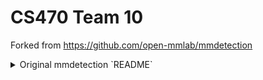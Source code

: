 # CS470 Team 10

Forked from https://github.com/open-mmlab/mmdetection

<details>
<summary>Original mmdetection `README`</summary>
  <div align="center">
    <img src="resources/mmdet-logo.png" width="600"/>
    <div>&nbsp;</div>
    <div align="center">
      <b><font size="5">OpenMMLab website</font></b>
      <sup>
        <a href="https://openmmlab.com">
          <i><font size="4">HOT</font></i>
        </a>
      </sup>
      &nbsp;&nbsp;&nbsp;&nbsp;
      <b><font size="5">OpenMMLab platform</font></b>
      <sup>
        <a href="https://platform.openmmlab.com">
          <i><font size="4">TRY IT OUT</font></i>
        </a>
      </sup>
    </div>
    <div>&nbsp;</div>
  
  [![PyPI](https://img.shields.io/pypi/v/mmdet)](https://pypi.org/project/mmdet)
  [![docs](https://img.shields.io/badge/docs-latest-blue)](https://mmdetection.readthedocs.io/en/latest/)
  [![badge](https://github.com/open-mmlab/mmdetection/workflows/build/badge.svg)](https://github.com/open-mmlab/mmdetection/actions)
  [![codecov](https://codecov.io/gh/open-mmlab/mmdetection/branch/main/graph/badge.svg)](https://codecov.io/gh/open-mmlab/mmdetection)
  [![license](https://img.shields.io/github/license/open-mmlab/mmdetection.svg)](https://github.com/open-mmlab/mmdetection/blob/main/LICENSE)
  [![open issues](https://isitmaintained.com/badge/open/open-mmlab/mmdetection.svg)](https://github.com/open-mmlab/mmdetection/issues)
  [![issue resolution](https://isitmaintained.com/badge/resolution/open-mmlab/mmdetection.svg)](https://github.com/open-mmlab/mmdetection/issues)
  [![Open in OpenXLab](https://cdn-static.openxlab.org.cn/app-center/openxlab_demo.svg)](https://openxlab.org.cn/apps?search=mmdet)
  
  [📘Documentation](https://mmdetection.readthedocs.io/en/latest/) |
  [🛠️Installation](https://mmdetection.readthedocs.io/en/latest/get_started.html) |
  [👀Model Zoo](https://mmdetection.readthedocs.io/en/latest/model_zoo.html) |
  [🆕Update News](https://mmdetection.readthedocs.io/en/latest/notes/changelog.html) |
  [🚀Ongoing Projects](https://github.com/open-mmlab/mmdetection/projects) |
  [🤔Reporting Issues](https://github.com/open-mmlab/mmdetection/issues/new/choose)
  
  </div>
  
  <div align="center">
  
  English | [简体中文](README_zh-CN.md)
  
  </div>
  
  <div align="center">
    <a href="https://openmmlab.medium.com/" style="text-decoration:none;">
      <img src="https://user-images.githubusercontent.com/25839884/219255827-67c1a27f-f8c5-46a9-811d-5e57448c61d1.png" width="3%" alt="" /></a>
    <img src="https://user-images.githubusercontent.com/25839884/218346358-56cc8e2f-a2b8-487f-9088-32480cceabcf.png" width="3%" alt="" />
    <a href="https://discord.com/channels/1037617289144569886/1046608014234370059" style="text-decoration:none;">
      <img src="https://user-images.githubusercontent.com/25839884/218347213-c080267f-cbb6-443e-8532-8e1ed9a58ea9.png" width="3%" alt="" /></a>
    <img src="https://user-images.githubusercontent.com/25839884/218346358-56cc8e2f-a2b8-487f-9088-32480cceabcf.png" width="3%" alt="" />
    <a href="https://twitter.com/OpenMMLab" style="text-decoration:none;">
      <img src="https://user-images.githubusercontent.com/25839884/218346637-d30c8a0f-3eba-4699-8131-512fb06d46db.png" width="3%" alt="" /></a>
    <img src="https://user-images.githubusercontent.com/25839884/218346358-56cc8e2f-a2b8-487f-9088-32480cceabcf.png" width="3%" alt="" />
    <a href="https://www.youtube.com/openmmlab" style="text-decoration:none;">
      <img src="https://user-images.githubusercontent.com/25839884/218346691-ceb2116a-465a-40af-8424-9f30d2348ca9.png" width="3%" alt="" /></a>
    <img src="https://user-images.githubusercontent.com/25839884/218346358-56cc8e2f-a2b8-487f-9088-32480cceabcf.png" width="3%" alt="" />
    <a href="https://space.bilibili.com/1293512903" style="text-decoration:none;">
      <img src="https://user-images.githubusercontent.com/25839884/219026751-d7d14cce-a7c9-4e82-9942-8375fca65b99.png" width="3%" alt="" /></a>
    <img src="https://user-images.githubusercontent.com/25839884/218346358-56cc8e2f-a2b8-487f-9088-32480cceabcf.png" width="3%" alt="" />
    <a href="https://www.zhihu.com/people/openmmlab" style="text-decoration:none;">
      <img src="https://user-images.githubusercontent.com/25839884/219026120-ba71e48b-6e94-4bd4-b4e9-b7d175b5e362.png" width="3%" alt="" /></a>
  </div>
  
  <div align="center">
  <img src="https://github.com/open-mmlab/mmdetection/assets/17425982/6c29886f-ae7a-4a55-8be4-352ee85b7d3e"/>
  </div>
  
  ## Introduction
  
  MMDetection is an open source object detection toolbox based on PyTorch. It is
  a part of the [OpenMMLab](https://openmmlab.com/) project.
  
  The main branch works with **PyTorch 1.8+**.
  
  <img src="https://user-images.githubusercontent.com/12907710/187674113-2074d658-f2fb-42d1-ac15-9c4a695e64d7.png"/>
  
  <details open>
  <summary>Major features</summary>
  
  - **Modular Design**
  
    We decompose the detection framework into different components and one can easily construct a customized object detection framework by combining different modules.
  
  - **Support of multiple tasks out of box**
  
    The toolbox directly supports multiple detection tasks such as **object detection**, **instance segmentation**, **panoptic segmentation**, and **semi-supervised object detection**.
  
  - **High efficiency**
  
    All basic bbox and mask operations run on GPUs. The training speed is faster than or comparable to other codebases, including [Detectron2](https://github.com/facebookresearch/detectron2), [maskrcnn-benchmark](https://github.com/facebookresearch/maskrcnn-benchmark) and [SimpleDet](https://github.com/TuSimple/simpledet).
  
  - **State of the art**
  
    The toolbox stems from the codebase developed by the *MMDet* team, who won [COCO Detection Challenge](http://cocodataset.org/#detection-leaderboard) in 2018, and we keep pushing it forward.
    The newly released [RTMDet](configs/rtmdet) also obtains new state-of-the-art results on real-time instance segmentation and rotated object detection tasks and the best parameter-accuracy trade-off on object detection.
  
  </details>
  
  Apart from MMDetection, we also released [MMEngine](https://github.com/open-mmlab/mmengine) for model training and [MMCV](https://github.com/open-mmlab/mmcv) for computer vision research, which are heavily depended on by this toolbox.
  
  ## What's New
  
  💎 **We have released the pre-trained weights for MM-Grounding-DINO Swin-B and Swin-L, welcome to try and give feedback.**
  
  ### Highlight
  
  **v3.3.0** was released in 5/1/2024:
  
  **[MM-Grounding-DINO: An Open and Comprehensive Pipeline for Unified Object Grounding and Detection](https://arxiv.org/abs/2401.02361)**
  
  Grounding DINO is a grounding pre-training model that unifies 2d open vocabulary object detection and phrase grounding, with wide applications. However, its training part has not been open sourced. Therefore, we propose MM-Grounding-DINO, which not only serves as an open source replication version of Grounding DINO, but also achieves significant performance improvement based on reconstructed data types, exploring different dataset combinations and initialization strategies. Moreover, we conduct evaluations from multiple dimensions, including OOD, REC, Phrase Grounding, OVD, and Fine-tune, to fully excavate the advantages and disadvantages of Grounding pre-training, hoping to provide inspiration for future work.
  
  code: [mm_grounding_dino/README.md](configs/mm_grounding_dino/README.md)
  
  <div align=center>
  <img src="https://github.com/open-mmlab/mmdetection/assets/17425982/fb14d1ee-5469-44d2-b865-aac9850c429c"/>
  </div>
  
  We are excited to announce our latest work on real-time object recognition tasks, **RTMDet**, a family of fully convolutional single-stage detectors. RTMDet not only achieves the best parameter-accuracy trade-off on object detection from tiny to extra-large model sizes but also obtains new state-of-the-art performance on instance segmentation and rotated object detection tasks. Details can be found in the [technical report](https://arxiv.org/abs/2212.07784). Pre-trained models are [here](configs/rtmdet).
  
  [![PWC](https://img.shields.io/endpoint.svg?url=https://paperswithcode.com/badge/rtmdet-an-empirical-study-of-designing-real/real-time-instance-segmentation-on-mscoco)](https://paperswithcode.com/sota/real-time-instance-segmentation-on-mscoco?p=rtmdet-an-empirical-study-of-designing-real)
  [![PWC](https://img.shields.io/endpoint.svg?url=https://paperswithcode.com/badge/rtmdet-an-empirical-study-of-designing-real/object-detection-in-aerial-images-on-dota-1)](https://paperswithcode.com/sota/object-detection-in-aerial-images-on-dota-1?p=rtmdet-an-empirical-study-of-designing-real)
  [![PWC](https://img.shields.io/endpoint.svg?url=https://paperswithcode.com/badge/rtmdet-an-empirical-study-of-designing-real/object-detection-in-aerial-images-on-hrsc2016)](https://paperswithcode.com/sota/object-detection-in-aerial-images-on-hrsc2016?p=rtmdet-an-empirical-study-of-designing-real)
  
  | Task                     | Dataset | AP                                   | FPS(TRT FP16 BS1 3090) |
  | ------------------------ | ------- | ------------------------------------ | ---------------------- |
  | Object Detection         | COCO    | 52.8                                 | 322                    |
  | Instance Segmentation    | COCO    | 44.6                                 | 188                    |
  | Rotated Object Detection | DOTA    | 78.9(single-scale)/81.3(multi-scale) | 121                    |
  
  <div align=center>
  <img src="https://user-images.githubusercontent.com/12907710/208044554-1e8de6b5-48d8-44e4-a7b5-75076c7ebb71.png"/>
  </div>
  
  ## Installation
  
  Please refer to [Installation](https://mmdetection.readthedocs.io/en/latest/get_started.html) for installation instructions.
  
  ## Getting Started
  
  Please see [Overview](https://mmdetection.readthedocs.io/en/latest/get_started.html) for the general introduction of MMDetection.
  
  For detailed user guides and advanced guides, please refer to our [documentation](https://mmdetection.readthedocs.io/en/latest/):
  
  - User Guides
  
    <details>
  
    - [Train & Test](https://mmdetection.readthedocs.io/en/latest/user_guides/index.html#train-test)
      - [Learn about Configs](https://mmdetection.readthedocs.io/en/latest/user_guides/config.html)
      - [Inference with existing models](https://mmdetection.readthedocs.io/en/latest/user_guides/inference.html)
      - [Dataset Prepare](https://mmdetection.readthedocs.io/en/latest/user_guides/dataset_prepare.html)
      - [Test existing models on standard datasets](https://mmdetection.readthedocs.io/en/latest/user_guides/test.html)
      - [Train predefined models on standard datasets](https://mmdetection.readthedocs.io/en/latest/user_guides/train.html)
      - [Train with customized datasets](https://mmdetection.readthedocs.io/en/latest/user_guides/train.html#train-with-customized-datasets)
      - [Train with customized models and standard datasets](https://mmdetection.readthedocs.io/en/latest/user_guides/new_model.html)
      - [Finetuning Models](https://mmdetection.readthedocs.io/en/latest/user_guides/finetune.html)
      - [Test Results Submission](https://mmdetection.readthedocs.io/en/latest/user_guides/test_results_submission.html)
      - [Weight initialization](https://mmdetection.readthedocs.io/en/latest/user_guides/init_cfg.html)
      - [Use a single stage detector as RPN](https://mmdetection.readthedocs.io/en/latest/user_guides/single_stage_as_rpn.html)
      - [Semi-supervised Object Detection](https://mmdetection.readthedocs.io/en/latest/user_guides/semi_det.html)
    - [Useful Tools](https://mmdetection.readthedocs.io/en/latest/user_guides/index.html#useful-tools)
  
    </details>
  
  - Advanced Guides
  
    <details>
  
    - [Basic Concepts](https://mmdetection.readthedocs.io/en/latest/advanced_guides/index.html#basic-concepts)
    - [Component Customization](https://mmdetection.readthedocs.io/en/latest/advanced_guides/index.html#component-customization)
    - [How to](https://mmdetection.readthedocs.io/en/latest/advanced_guides/index.html#how-to)
  
    </details>
  
  We also provide object detection colab tutorial [![Open in Colab](https://colab.research.google.com/assets/colab-badge.svg)](demo/MMDet_Tutorial.ipynb) and instance segmentation colab tutorial [![Open in Colab](https://colab.research.google.com/assets/colab-badge.svg)](demo/MMDet_InstanceSeg_Tutorial.ipynb).
  
  To migrate from MMDetection 2.x, please refer to [migration](https://mmdetection.readthedocs.io/en/latest/migration.html).
  
  ## Overview of Benchmark and Model Zoo
  
  Results and models are available in the [model zoo](docs/en/model_zoo.md).
  
  <div align="center">
    <b>Architectures</b>
  </div>
  <table align="center">
    <tbody>
      <tr align="center" valign="bottom">
        <td>
          <b>Object Detection</b>
        </td>
        <td>
          <b>Instance Segmentation</b>
        </td>
        <td>
          <b>Panoptic Segmentation</b>
        </td>
        <td>
          <b>Other</b>
        </td>
      </tr>
      <tr valign="top">
        <td>
          <ul>
              <li><a href="configs/fast_rcnn">Fast R-CNN (ICCV'2015)</a></li>
              <li><a href="configs/faster_rcnn">Faster R-CNN (NeurIPS'2015)</a></li>
              <li><a href="configs/rpn">RPN (NeurIPS'2015)</a></li>
              <li><a href="configs/ssd">SSD (ECCV'2016)</a></li>
              <li><a href="configs/retinanet">RetinaNet (ICCV'2017)</a></li>
              <li><a href="configs/cascade_rcnn">Cascade R-CNN (CVPR'2018)</a></li>
              <li><a href="configs/yolo">YOLOv3 (ArXiv'2018)</a></li>
              <li><a href="configs/cornernet">CornerNet (ECCV'2018)</a></li>
              <li><a href="configs/grid_rcnn">Grid R-CNN (CVPR'2019)</a></li>
              <li><a href="configs/guided_anchoring">Guided Anchoring (CVPR'2019)</a></li>
              <li><a href="configs/fsaf">FSAF (CVPR'2019)</a></li>
              <li><a href="configs/centernet">CenterNet (CVPR'2019)</a></li>
              <li><a href="configs/libra_rcnn">Libra R-CNN (CVPR'2019)</a></li>
              <li><a href="configs/tridentnet">TridentNet (ICCV'2019)</a></li>
              <li><a href="configs/fcos">FCOS (ICCV'2019)</a></li>
              <li><a href="configs/reppoints">RepPoints (ICCV'2019)</a></li>
              <li><a href="configs/free_anchor">FreeAnchor (NeurIPS'2019)</a></li>
              <li><a href="configs/cascade_rpn">CascadeRPN (NeurIPS'2019)</a></li>
              <li><a href="configs/foveabox">Foveabox (TIP'2020)</a></li>
              <li><a href="configs/double_heads">Double-Head R-CNN (CVPR'2020)</a></li>
              <li><a href="configs/atss">ATSS (CVPR'2020)</a></li>
              <li><a href="configs/nas_fcos">NAS-FCOS (CVPR'2020)</a></li>
              <li><a href="configs/centripetalnet">CentripetalNet (CVPR'2020)</a></li>
              <li><a href="configs/autoassign">AutoAssign (ArXiv'2020)</a></li>
              <li><a href="configs/sabl">Side-Aware Boundary Localization (ECCV'2020)</a></li>
              <li><a href="configs/dynamic_rcnn">Dynamic R-CNN (ECCV'2020)</a></li>
              <li><a href="configs/detr">DETR (ECCV'2020)</a></li>
              <li><a href="configs/paa">PAA (ECCV'2020)</a></li>
              <li><a href="configs/vfnet">VarifocalNet (CVPR'2021)</a></li>
              <li><a href="configs/sparse_rcnn">Sparse R-CNN (CVPR'2021)</a></li>
              <li><a href="configs/yolof">YOLOF (CVPR'2021)</a></li>
              <li><a href="configs/yolox">YOLOX (CVPR'2021)</a></li>
              <li><a href="configs/deformable_detr">Deformable DETR (ICLR'2021)</a></li>
              <li><a href="configs/tood">TOOD (ICCV'2021)</a></li>
              <li><a href="configs/ddod">DDOD (ACM MM'2021)</a></li>
              <li><a href="configs/rtmdet">RTMDet (ArXiv'2022)</a></li>
              <li><a href="configs/conditional_detr">Conditional DETR (ICCV'2021)</a></li>
              <li><a href="configs/dab_detr">DAB-DETR (ICLR'2022)</a></li>
              <li><a href="configs/dino">DINO (ICLR'2023)</a></li>
              <li><a href="configs/glip">GLIP (CVPR'2022)</a></li>
              <li><a href="configs/ddq">DDQ (CVPR'2023)</a></li>
              <li><a href="projects/DiffusionDet">DiffusionDet (ArXiv'2023)</a></li>
              <li><a href="projects/EfficientDet">EfficientDet (CVPR'2020)</a></li>
              <li><a href="projects/ViTDet">ViTDet (ECCV'2022)</a></li>
              <li><a href="projects/Detic">Detic (ECCV'2022)</a></li>
              <li><a href="projects/CO-DETR">CO-DETR (ICCV'2023)</a></li>
        </ul>
        </td>
        <td>
          <ul>
            <li><a href="configs/mask_rcnn">Mask R-CNN (ICCV'2017)</a></li>
            <li><a href="configs/cascade_rcnn">Cascade Mask R-CNN (CVPR'2018)</a></li>
            <li><a href="configs/ms_rcnn">Mask Scoring R-CNN (CVPR'2019)</a></li>
            <li><a href="configs/htc">Hybrid Task Cascade (CVPR'2019)</a></li>
            <li><a href="configs/yolact">YOLACT (ICCV'2019)</a></li>
            <li><a href="configs/instaboost">InstaBoost (ICCV'2019)</a></li>
            <li><a href="configs/solo">SOLO (ECCV'2020)</a></li>
            <li><a href="configs/point_rend">PointRend (CVPR'2020)</a></li>
            <li><a href="configs/detectors">DetectoRS (ArXiv'2020)</a></li>
            <li><a href="configs/solov2">SOLOv2 (NeurIPS'2020)</a></li>
            <li><a href="configs/scnet">SCNet (AAAI'2021)</a></li>
            <li><a href="configs/queryinst">QueryInst (ICCV'2021)</a></li>
            <li><a href="configs/mask2former">Mask2Former (ArXiv'2021)</a></li>
            <li><a href="configs/condinst">CondInst (ECCV'2020)</a></li>
            <li><a href="projects/SparseInst">SparseInst (CVPR'2022)</a></li>
            <li><a href="configs/rtmdet">RTMDet (ArXiv'2022)</a></li>
            <li><a href="configs/boxinst">BoxInst (CVPR'2021)</a></li>
            <li><a href="projects/ConvNeXt-V2">ConvNeXt-V2 (Arxiv'2023)</a></li>
          </ul>
        </td>
        <td>
          <ul>
            <li><a href="configs/panoptic_fpn">Panoptic FPN (CVPR'2019)</a></li>
            <li><a href="configs/maskformer">MaskFormer (NeurIPS'2021)</a></li>
            <li><a href="configs/mask2former">Mask2Former (ArXiv'2021)</a></li>
            <li><a href="configs/XDecoder">XDecoder (CVPR'2023)</a></li>
          </ul>
        </td>
        <td>
          </ul>
            <li><b>Contrastive Learning</b></li>
          <ul>
          <ul>
            <li><a href="configs/selfsup_pretrain">SwAV (NeurIPS'2020)</a></li>
            <li><a href="configs/selfsup_pretrain">MoCo (CVPR'2020)</a></li>
            <li><a href="configs/selfsup_pretrain">MoCov2 (ArXiv'2020)</a></li>
          </ul>
          </ul>
          </ul>
            <li><b>Distillation</b></li>
          <ul>
          <ul>
            <li><a href="configs/ld">Localization Distillation (CVPR'2022)</a></li>
            <li><a href="configs/lad">Label Assignment Distillation (WACV'2022)</a></li>
          </ul>
          </ul>
            <li><b>Semi-Supervised Object Detection</b></li>
          <ul>
          <ul>
            <li><a href="configs/soft_teacher">Soft Teacher (ICCV'2021)</a></li>
          </ul>
          </ul>
        </ul>
        </td>
      </tr>
  </td>
      </tr>
    </tbody>
  </table>
  
  <div align="center">
    <b>Components</b>
  </div>
  <table align="center">
    <tbody>
      <tr align="center" valign="bottom">
        <td>
          <b>Backbones</b>
        </td>
        <td>
          <b>Necks</b>
        </td>
        <td>
          <b>Loss</b>
        </td>
        <td>
          <b>Common</b>
        </td>
      </tr>
      <tr valign="top">
        <td>
        <ul>
          <li>VGG (ICLR'2015)</li>
          <li>ResNet (CVPR'2016)</li>
          <li>ResNeXt (CVPR'2017)</li>
          <li>MobileNetV2 (CVPR'2018)</li>
          <li><a href="configs/hrnet">HRNet (CVPR'2019)</a></li>
          <li><a href="configs/empirical_attention">Generalized Attention (ICCV'2019)</a></li>
          <li><a href="configs/gcnet">GCNet (ICCVW'2019)</a></li>
          <li><a href="configs/res2net">Res2Net (TPAMI'2020)</a></li>
          <li><a href="configs/regnet">RegNet (CVPR'2020)</a></li>
          <li><a href="configs/resnest">ResNeSt (ArXiv'2020)</a></li>
          <li><a href="configs/pvt">PVT (ICCV'2021)</a></li>
          <li><a href="configs/swin">Swin (CVPR'2021)</a></li>
          <li><a href="configs/pvt">PVTv2 (ArXiv'2021)</a></li>
          <li><a href="configs/resnet_strikes_back">ResNet strikes back (ArXiv'2021)</a></li>
          <li><a href="configs/efficientnet">EfficientNet (ArXiv'2021)</a></li>
          <li><a href="configs/convnext">ConvNeXt (CVPR'2022)</a></li>
          <li><a href="projects/ConvNeXt-V2">ConvNeXtv2 (ArXiv'2023)</a></li>
        </ul>
        </td>
        <td>
        <ul>
          <li><a href="configs/pafpn">PAFPN (CVPR'2018)</a></li>
          <li><a href="configs/nas_fpn">NAS-FPN (CVPR'2019)</a></li>
          <li><a href="configs/carafe">CARAFE (ICCV'2019)</a></li>
          <li><a href="configs/fpg">FPG (ArXiv'2020)</a></li>
          <li><a href="configs/groie">GRoIE (ICPR'2020)</a></li>
          <li><a href="configs/dyhead">DyHead (CVPR'2021)</a></li>
        </ul>
        </td>
        <td>
          <ul>
            <li><a href="configs/ghm">GHM (AAAI'2019)</a></li>
            <li><a href="configs/gfl">Generalized Focal Loss (NeurIPS'2020)</a></li>
            <li><a href="configs/seesaw_loss">Seasaw Loss (CVPR'2021)</a></li>
          </ul>
        </td>
        <td>
          <ul>
            <li><a href="configs/faster_rcnn/faster-rcnn_r50_fpn_ohem_1x_coco.py">OHEM (CVPR'2016)</a></li>
            <li><a href="configs/gn">Group Normalization (ECCV'2018)</a></li>
            <li><a href="configs/dcn">DCN (ICCV'2017)</a></li>
            <li><a href="configs/dcnv2">DCNv2 (CVPR'2019)</a></li>
            <li><a href="configs/gn+ws">Weight Standardization (ArXiv'2019)</a></li>
            <li><a href="configs/pisa">Prime Sample Attention (CVPR'2020)</a></li>
            <li><a href="configs/strong_baselines">Strong Baselines (CVPR'2021)</a></li>
            <li><a href="configs/resnet_strikes_back">Resnet strikes back (ArXiv'2021)</a></li>
          </ul>
        </td>
      </tr>
  </td>
      </tr>
    </tbody>
  </table>
  
  Some other methods are also supported in [projects using MMDetection](./docs/en/notes/projects.md).
  
  ## FAQ
  
  Please refer to [FAQ](docs/en/notes/faq.md) for frequently asked questions.
  
  ## Contributing
  
  We appreciate all contributions to improve MMDetection. Ongoing projects can be found in out [GitHub Projects](https://github.com/open-mmlab/mmdetection/projects). Welcome community users to participate in these projects. Please refer to [CONTRIBUTING.md](.github/CONTRIBUTING.md) for the contributing guideline.
  
  ## Acknowledgement
  
  MMDetection is an open source project that is contributed by researchers and engineers from various colleges and companies. We appreciate all the contributors who implement their methods or add new features, as well as users who give valuable feedbacks.
  We wish that the toolbox and benchmark could serve the growing research community by providing a flexible toolkit to reimplement existing methods and develop their own new detectors.
  
  ## Citation
  
  If you use this toolbox or benchmark in your research, please cite this project.
  
  ```
  @article{mmdetection,
    title   = {{MMDetection}: Open MMLab Detection Toolbox and Benchmark},
    author  = {Chen, Kai and Wang, Jiaqi and Pang, Jiangmiao and Cao, Yuhang and
               Xiong, Yu and Li, Xiaoxiao and Sun, Shuyang and Feng, Wansen and
               Liu, Ziwei and Xu, Jiarui and Zhang, Zheng and Cheng, Dazhi and
               Zhu, Chenchen and Cheng, Tianheng and Zhao, Qijie and Li, Buyu and
               Lu, Xin and Zhu, Rui and Wu, Yue and Dai, Jifeng and Wang, Jingdong
               and Shi, Jianping and Ouyang, Wanli and Loy, Chen Change and Lin, Dahua},
    journal= {arXiv preprint arXiv:1906.07155},
    year={2019}
  }
  ```
  
  ## License
  
  This project is released under the [Apache 2.0 license](LICENSE).
  
  ## Projects in OpenMMLab
  
  - [MMEngine](https://github.com/open-mmlab/mmengine): OpenMMLab foundational library for training deep learning models.
  - [MMCV](https://github.com/open-mmlab/mmcv): OpenMMLab foundational library for computer vision.
  - [MMPreTrain](https://github.com/open-mmlab/mmpretrain): OpenMMLab pre-training toolbox and benchmark.
  - [MMagic](https://github.com/open-mmlab/mmagic): Open**MM**Lab **A**dvanced, **G**enerative and **I**ntelligent **C**reation toolbox.
  - [MMDetection](https://github.com/open-mmlab/mmdetection): OpenMMLab detection toolbox and benchmark.
  - [MMDetection3D](https://github.com/open-mmlab/mmdetection3d): OpenMMLab's next-generation platform for general 3D object detection.
  - [MMRotate](https://github.com/open-mmlab/mmrotate): OpenMMLab rotated object detection toolbox and benchmark.
  - [MMYOLO](https://github.com/open-mmlab/mmyolo): OpenMMLab YOLO series toolbox and benchmark.
  - [MMSegmentation](https://github.com/open-mmlab/mmsegmentation): OpenMMLab semantic segmentation toolbox and benchmark.
  - [MMOCR](https://github.com/open-mmlab/mmocr): OpenMMLab text detection, recognition, and understanding toolbox.
  - [MMPose](https://github.com/open-mmlab/mmpose): OpenMMLab pose estimation toolbox and benchmark.
  - [MMHuman3D](https://github.com/open-mmlab/mmhuman3d): OpenMMLab 3D human parametric model toolbox and benchmark.
  - [MMSelfSup](https://github.com/open-mmlab/mmselfsup): OpenMMLab self-supervised learning toolbox and benchmark.
  - [MMRazor](https://github.com/open-mmlab/mmrazor): OpenMMLab model compression toolbox and benchmark.
  - [MMFewShot](https://github.com/open-mmlab/mmfewshot): OpenMMLab fewshot learning toolbox and benchmark.
  - [MMAction2](https://github.com/open-mmlab/mmaction2): OpenMMLab's next-generation action understanding toolbox and benchmark.
  - [MMTracking](https://github.com/open-mmlab/mmtracking): OpenMMLab video perception toolbox and benchmark.
  - [MMFlow](https://github.com/open-mmlab/mmflow): OpenMMLab optical flow toolbox and benchmark.
  - [MMEditing](https://github.com/open-mmlab/mmediting): OpenMMLab image and video editing toolbox.
  - [MMGeneration](https://github.com/open-mmlab/mmgeneration): OpenMMLab image and video generative models toolbox.
  - [MMDeploy](https://github.com/open-mmlab/mmdeploy): OpenMMLab model deployment framework.
  - [MIM](https://github.com/open-mmlab/mim): MIM installs OpenMMLab packages.
  - [MMEval](https://github.com/open-mmlab/mmeval): A unified evaluation library for multiple machine learning libraries.
  - [Playground](https://github.com/open-mmlab/playground): A central hub for gathering and showcasing amazing projects built upon OpenMMLab.
</details>

